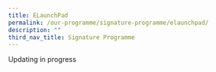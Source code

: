 ```yaml
---
title: ELaunchPad
permalink: /our-programme/signature-programme/elaunchpad/
description: ""
third_nav_title: Signature Programme
---
```



Updating in progress